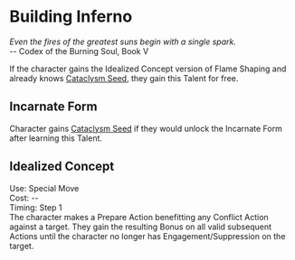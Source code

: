 # Building Inferno

*Even the fires of the greatest suns begin with a single spark.*  
-- Codex of the Burning Soul, Book V

If the character gains the Idealized Concept version of Flame Shaping and already knows [Cataclysm Seed](../../../General/CataclysmSeed.md), they gain this Talent for free.

## Incarnate Form
Character gains [Cataclysm Seed](../../../General/CataclysmSeed.md) if they would unlock the Incarnate Form after learning this Talent.

## Idealized Concept
Use: Special Move  
Cost: --  
Timing: Step 1  
The character makes a Prepare Action benefitting any Conflict Action against a target. They gain the resulting Bonus on all valid subsequent Actions until the character no longer has Engagement/Suppression on the target.